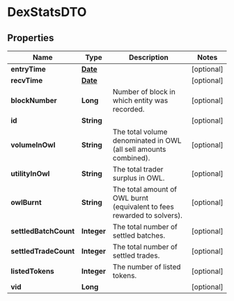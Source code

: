 

# DexStatsDTO

## Properties

Name | Type | Description | Notes
------------ | ------------- | ------------- | -------------
**entryTime** | [**Date**](Date.md) |  |  [optional]
**recvTime** | [**Date**](Date.md) |  |  [optional]
**blockNumber** | **Long** | Number of block in which entity was recorded. |  [optional]
**id** | **String** |  |  [optional]
**volumeInOwl** | **String** | The total volume denominated in OWL (all sell amounts combined). |  [optional]
**utilityInOwl** | **String** | The total trader surplus in OWL. |  [optional]
**owlBurnt** | **String** | The total amount of OWL burnt (equivalent to fees rewarded to solvers). |  [optional]
**settledBatchCount** | **Integer** | The total number of settled batches. |  [optional]
**settledTradeCount** | **Integer** | The total number of settled trades. |  [optional]
**listedTokens** | **Integer** | The number of listed tokens. |  [optional]
**vid** | **Long** |  |  [optional]




